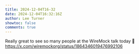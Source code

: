 ```yaml
---
title: 2024-12-04T16-32
date: 2024-12-04T16:32:16Z
author: Lee Turner
showtoc: false
comments: true
---
```


Really great to see so many people at the WireMock talk today 🙏 https://x.com/wiremockorg/status/1864346019476992106

